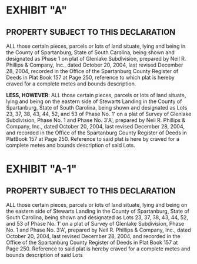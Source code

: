 # EXHIBIT "A"

## PROPERTY SUBJECT TO THIS DECLARATION
ALL those certain pieces, parcels or lots of land situate, lying and being in the County of Spartanburg, State of South Carolina, being shown and designated as Phase 1 on plat of Glenlake Subdivision, prepared by Neil R. Phillips & Company, Inc., dated October 20,
2004, last revised December 28, 2004, recorded in the Office of the Spartanburg County Register of Deeds in Plat Book 157 at Page 250, reference to which plat is hereby craved for a complete metes and bounds description.

**LESS, HOWEVER**:
ALL those certain pieces, parcels or lots of land situate, lying and being on the eastern side of Stewarts Landing in the County of Spartanburg, State of South Carolina, being shown and designated as Lots 23, 37, 38, 43, 44, 52, and 53 of Phase No. 1' on a plat of Survey
of Glenlake Subdivision, Phase No. 1 and Phase No. 3'A', prepared by Neil R. Phillips & Company, Inc., dated October 20, 2004, last revised December 28, 2004, and recorded in the Office of the Spartanburg County Register of Deeds in PlatBook 157 at Page 250. Reference to
said plat is here by craved for a complete metes and bounds description of said Lots. 

# EXHIBIT "A-1"

## PROPERTY SUBJECT TO THIS DECLARATION

ALL those certain pieces, parcels or lots of land situate, lying and being on the eastern side of Stewarts Landing in the County of Spartanburg, State of South Carolina, being shown and designated as Lots 23, 37, 38, 43, 44, 52, and 53 of Phase No. 1' on a plat of Survey
of Glenlake Subdivision, Phase No. 1 and Phase No. 3'A', prepared by Neil R. Phillips & Company, Inc., dated October 20, 2004, last revised December 28, 2004, and recorded in the Office of the Spartanburg County Register of Deeds in Plat Book 157 at Page 250. Reference to said plat is hereby
craved for a complete metes and bounds description of said Lots
